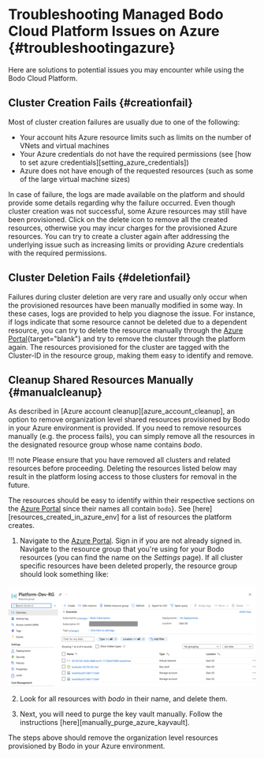 # Troubleshooting Managed Bodo Cloud Platform Issues on Azure {#troubleshootingazure}

Here are solutions to potential issues you may encounter while using the
Bodo Cloud Platform.

## Cluster Creation Fails {#creationfail}

Most of cluster creation failures are usually due to one of the
following:

-   Your account hits Azure resource limits such as limits on the number
    of VNets and virtual machines
-   Your Azure credentials do not have the required permissions (see
    [how to set azure credentials][setting_azure_credentials])
-   Azure does not have enough of the requested resources (such as some
    of the large virtual machine sizes)

In case of failure, the logs are made available on the platform and
should provide some details regarding why the failure occurred. Even
though cluster creation was not successful, some Azure resources may
still have been provisioned. Click on the delete icon to remove all the
created resources, otherwise you may incur charges for the provisioned
Azure resources. You can try to create a cluster again after addressing
the underlying issue such as increasing limits or providing Azure
credentials with the required permissions.

## Cluster Deletion Fails {#deletionfail}

Failures during cluster deletion are very rare and usually only occur
when the provisioned resources have been manually modified in some way.
In these cases, logs are provided to help you diagnose the issue. For
instance, if logs indicate that some resource cannot be deleted due to a
dependent resource, you can try to delete the resource manually through
the [Azure Portal](https://portal.azure.com){target="blank"} and try to remove the
cluster through the platform again. The resources provisioned for the
cluster are tagged with the Cluster-ID in the resource group, making
them easy to identify and remove.

## Cleanup Shared Resources Manually {#manualcleanup}

As described in [Azure account cleanup][azure_account_cleanup],
an option to remove organization level shared resources provisioned by
Bodo in your Azure environment is provided. If you need to remove
resources manually (e.g. the process fails), you can simply remove all
the resources in the designated resource group whose name contains
*bodo*.

!!! note 
    Please ensure that you have removed all clusters and related
    resources before proceeding. Deleting the resources listed below may
    result in the platform losing access to those clusters for removal in
    the future.

The resources should be easy to identify within their respective
sections on the [Azure Portal](https://portal.azure.com) since their
names all contain `bodo`}. See [here][resources_created_in_azure_env] for a
list of resources the platform creates.

1.  Navigate to the [Azure Portal](https://portal.azure.com). Sign in if
    you are not already signed in. Navigate to the resource group that
    you're using for your Bodo resources (you can find the name on the
    *Settings* page). If all cluster specific resources have
    been deleted properly, the resource group should look something
    like:

![Azure Resource Group Cleanup](../platform_onboarding_screenshots/az-rg-cleanup.png#center)

2.  Look for all resources with *bodo* in their name, and delete them.

3.  Next, you will need to purge the key vault manually. Follow the
    instructions [here][manually_purge_azure_kayvault].

The steps above should remove the organization level resources
provisioned by Bodo in your Azure environment.

[comment]: <> (autorefs for [setting_azure_credentials], [azure_account_cleanup], [resources_created_in_azure_env], [manually_purge_azure_kayvault] will populate as those sections are added)
[todo]: <> (modify/remove above comment as the [setting_azure_credentials], [azure_account_cleanup], [resources_created_in_azure_env], [manually_purge_azure_kayvault] sections are added)
